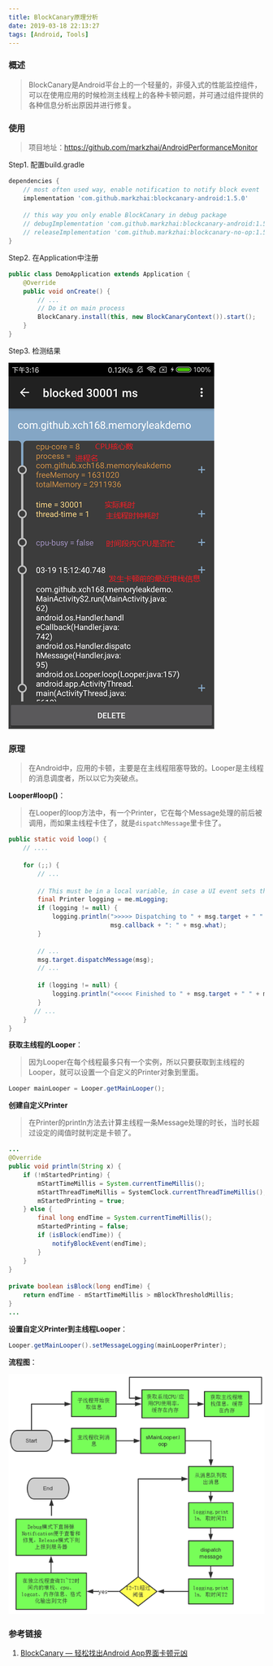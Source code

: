 ```yaml
---
title: BlockCanary原理分析
date: 2019-03-18 22:13:27
tags: [Android, Tools]
---
```


### 概述

>BlockCanary是Android平台上的一个轻量的，非侵入式的性能监控组件，可以在使用应用的时候检测主线程上的各种卡顿问题，并可通过组件提供的各种信息分析出原因并进行修复。

<!--more-->

### 使用

> 项目地址：https://github.com/markzhai/AndroidPerformanceMonitor

Step1. 配置build.gradle

```groovy
dependencies {
    // most often used way, enable notification to notify block event
    implementation 'com.github.markzhai:blockcanary-android:1.5.0'

    // this way you only enable BlockCanary in debug package
    // debugImplementation 'com.github.markzhai:blockcanary-android:1.5.0'
    // releaseImplementation 'com.github.markzhai:blockcanary-no-op:1.5.0'
}
```

Step2. 在Application中注册

```java
public class DemoApplication extends Application {
    @Override
    public void onCreate() {
        // ...
        // Do it on main process
        BlockCanary.install(this, new BlockCanaryContext()).start();
    }
}
```

Step3. 检测结果

![blockcanary-result](BlockCanary-analysis\blockcanary-result.png)



### 原理

> 在Android中，应用的卡顿，主要是在主线程阻塞导致的。Looper是主线程的消息调度者，所以以它为突破点。

**Looper#loop()**：

> 在Looper的loop方法中，有一个Printer，它在每个Message处理的前后被调用，而如果主线程卡住了，就是`dispatchMessage`里卡住了。

```java
public static void loop() {
    // ....

    for (;;) {
        // ...
        
        // This must be in a local variable, in case a UI event sets the logger
        final Printer logging = me.mLogging;
        if (logging != null) {
            logging.println(">>>>> Dispatching to " + msg.target + " " +
                            msg.callback + ": " + msg.what);
        }

        // ...
        msg.target.dispatchMessage(msg);
        // ...

        if (logging != null) {
            logging.println("<<<<< Finished to " + msg.target + " " + msg.callback);
        }
       // ...
    }
}
```

**获取主线程的Looper**：

> 因为Looper在每个线程最多只有一个实例，所以只要获取到主线程的Looper，就可以设置一个自定义的Printer对象到里面。

```java
Looper mainLooper = Looper.getMainLooper();
```

**创建自定义Printer**

> 在Printer的println方法去计算主线程一条Message处理的时长，当时长超过设定的阈值时就判定是卡顿了。

```java
...
@Override
public void println(String x) {
    if (!mStartedPrinting) {
        mStartTimeMillis = System.currentTimeMillis();
        mStartThreadTimeMillis = SystemClock.currentThreadTimeMillis();
        mStartedPrinting = true;
    } else {
        final long endTime = System.currentTimeMillis();
        mStartedPrinting = false;
        if (isBlock(endTime)) {
            notifyBlockEvent(endTime);
        }
    }
}

private boolean isBlock(long endTime) {
    return endTime - mStartTimeMillis > mBlockThresholdMillis;
}
...
```

**设置自定义Printer到主线程Looper**：

```java
Looper.getMainLooper().setMessageLogging(mainLooperPrinter);
```

**流程图**：

![blockcanary-flow](BlockCanary-analysis/blockcanary-flow.png)



### 参考链接

1. [BlockCanary — 轻松找出Android App界面卡顿元凶](https://blog.zhaiyifan.cn/2016/01/16/BlockCanaryTransparentPerformanceMonitor/)